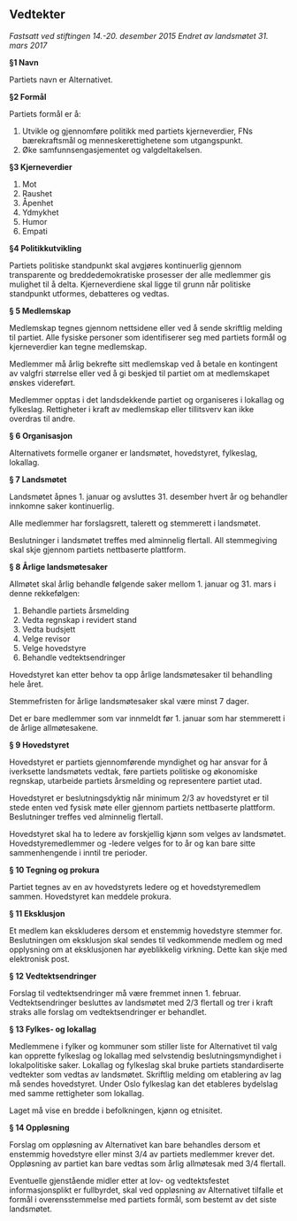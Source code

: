 

Vedtekter
---------
*Fastsatt ved stiftingen 14.-20. desember 2015*
*Endret av landsmøtet 31. mars 2017*

**§1 Navn**

Partiets navn er Alternativet.

**§2 Formål**

Partiets formål er å:

1. Utvikle og gjennomføre politikk med partiets kjerneverdier, FNs bærekraftsmål og menneskerettighetene som utgangspunkt.
2. Øke samfunnsengasjementet og valgdeltakelsen.

**§3 Kjerneverdier**

1. Mot
2. Raushet
3. Åpenhet
4. Ydmykhet
5. Humor
6. Empati

**§4 Politikkutvikling**

Partiets politiske standpunkt skal avgjøres kontinuerlig gjennom transparente og breddedemokratiske prosesser der alle medlemmer gis mulighet til å delta. Kjerneverdiene skal ligge til grunn når politiske standpunkt utformes, debatteres og vedtas.

**§ 5 Medlemskap**

Medlemskap tegnes gjennom nettsidene eller ved å sende skriftlig melding til partiet.
Alle fysiske personer som identifiserer seg med partiets formål og kjerneverdier kan tegne medlemskap.

Medlemmer må årlig bekrefte sitt medlemskap ved å betale en kontingent av valgfri størrelse eller ved å gi beskjed til partiet om at medlemskapet ønskes videreført.

Medlemmer opptas i det landsdekkende partiet og organiseres i lokallag og fylkeslag.
Rettigheter i kraft av medlemskap eller tillitsverv kan ikke overdras til andre.

**§ 6 Organisasjon**

Alternativets formelle organer er landsmøtet, hovedstyret, fylkeslag, lokallag.

**§ 7 Landsmøtet**

Landsmøtet åpnes 1. januar og avsluttes 31. desember hvert år og behandler innkomne saker kontinuerlig.

Alle medlemmer har forslagsrett, talerett og stemmerett i landsmøtet.

Beslutninger i landsmøtet treffes med alminnelig flertall. All stemmegiving skal skje gjennom partiets nettbaserte plattform.

**§ 8 Årlige landsmøtesaker**

Allmøtet skal årlig behandle følgende saker mellom 1. januar og 31. mars i denne rekkefølgen:

1. Behandle partiets årsmelding
2. Vedta regnskap i revidert stand
3. Vedta budsjett
4. Velge revisor
5. Velge hovedstyre
6. Behandle vedtektsendringer

Hovedstyret kan etter behov ta opp årlige landsmøtesaker til behandling hele året.

Stemmefristen for årlige landsmøtesaker skal være minst 7 dager.

Det er bare medlemmer som var innmeldt før 1. januar som har stemmerett i de årlige allmøtesakene.

**§ 9 Hovedstyret**

Hovedstyret er partiets gjennomførende myndighet og har ansvar for å iverksette landsmøtets vedtak, føre partiets politiske og økonomiske regnskap, utarbeide partiets årsmelding og representere partiet utad.

Hovedstyret er beslutningsdyktig når minimum 2/3 av hovedstyret er til stede enten ved fysisk møte eller gjennom partiets nettbaserte plattform. Beslutninger treffes ved alminnelig flertall.

Hovedstyret skal ha to ledere av forskjellig kjønn som velges av landsmøtet. Hovedstyremedlemmer og -ledere velges for to år og kan bare sitte sammenhengende i inntil tre perioder.

**§ 10 Tegning og prokura**

Partiet tegnes av en av hovedstyrets ledere og et hovedstyremedlem sammen. Hovedstyret kan meddele prokura.

**§ 11 Eksklusjon**

Et medlem kan ekskluderes dersom et enstemmig hovedstyre stemmer for. Beslutningen om eksklusjon skal sendes til vedkommende medlem og med opplysning om at eksklusjonen har øyeblikkelig virkning. Dette kan skje med elektronisk post.

**§ 12 Vedtektsendringer**

Forslag til vedtektsendringer må være fremmet innen 1. februar. Vedtektsendringer besluttes av landsmøtet med 2/3 flertall og trer i kraft straks alle forslag om vedtektsendringer er behandlet.

**§ 13 Fylkes- og lokallag**

Medlemmene i fylker og kommuner som stiller liste for Alternativet til valg kan opprette fylkeslag og lokallag med selvstendig beslutningsmyndighet i lokalpolitiske saker. Lokallag og fylkeslag skal bruke partiets standardiserte vedtekter som vedtas av landsmøtet. Skriftlig melding om etablering av lag må sendes hovedstyret. Under Oslo fylkeslag kan det etableres bydelslag med samme rettigheter som lokallag.

Laget må vise en bredde i befolkningen, kjønn og etnisitet.

**§ 14 Oppløsning**

Forslag om oppløsning av Alternativet kan bare behandles dersom et enstemmig hovedstyre eller minst 3/4 av partiets medlemmer krever det. Oppløsning av partiet kan bare vedtas som årlig allmøtesak med 3/4 flertall.

Eventuelle gjenstående midler etter at lov- og vedtektsfestet informasjonsplikt er fullbyrdet, skal ved oppløsning av Alternativet tilfalle et formål i overensstemmelse med partiets formål, som bestemt av det siste landsmøtet.

